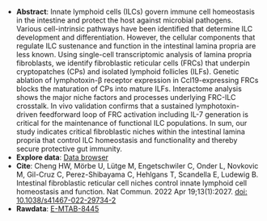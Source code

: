 * **Abstract**:
 Innate lymphoid cells (ILCs) govern immune cell homeostasis in the intestine and protect the host against microbial pathogens. Various cell-intrinsic pathways have been identified that determine ILC development and differentiation. However, the cellular components that regulate ILC sustenance and function in the intestinal lamina propria are less known. Using single-cell transcriptomic analysis of lamina propria fibroblasts, we identify fibroblastic reticular cells (FRCs) that underpin cryptopatches (CPs) and isolated lymphoid follicles (ILFs). Genetic ablation of lymphotoxin-β receptor expression in Ccl19-expressing FRCs blocks the maturation of CPs into mature ILFs. Interactome analysis shows the major niche factors and processes underlying FRC-ILC crosstalk. In vivo validation confirms that a sustained lymphotoxin-driven feedforward loop of FRC activation including IL-7 generation is critical for the maintenance of functional ILC populations. In sum, our study indicates critical fibroblastic niches within the intestinal lamina propria that control ILC homeostasis and functionality and thereby secure protective gut immunity.
* **Explore data**: [Data browser](http://213.167.225.152:3838/LN_GCreaction_DataBrowser/) 
* **Cite**: Cheng HW, Mörbe U, Lütge M, Engetschwiler C, Onder L, Novkovic M, Gil-Cruz C, Perez-Shibayama C, Hehlgans T, Scandella E, Ludewig B. Intestinal fibroblastic reticular cell niches control innate lymphoid cell homeostasis and function. Nat Commun. 2022 Apr 19;13(1):2027. [doi: 10.1038/s41467-022-29734-2](https://doi.org/10.1038/s41467-022-29734-2)
* **Rawdata**: [E-MTAB-8445](https://www.ebi.ac.uk/arrayexpress/experiments/E-MTAB-10638/)